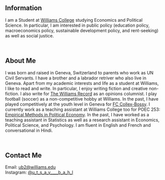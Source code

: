 ## Information

I am a Student at [Williams College](https://www.williams.edu/) studying Economics and Political Science. In particular, I am interested in public policy (education policy, macroeconomics policy, sustainable development policy, and rent-seeking) as well as social justice. 

<br>

## About Me
I was born and raised in Geneva, Switzerland to parents who work as UN Civil Servants. I have a brother and a labrador retriver who also live in Geneva. Apart from my academic interests and life as a student at Williams, I like to read and write. In particular, I enjoy writing fiction and creative non-fiction. I also write for [The Williams Record](https://williamsrecord.com/staff_name/utsav-bahl/) as an opinions columnist. I play football (soccer) as a non-competitive hobby at Williams. In the past, I have played competitively at the youth level in Geneva for [FC Collex-Bossy](https://www.fccollexbossy.ch/). I currently work as a teaching assistant at Williams College too for POEC 253: [Empirical Methods in Political Economy](https://catalog.williams.edu/poec/detail/?strm=&cn=253&crsid=010859&req_year=0). In the past, I have worked as a teaching assistant in Statistics as well as a research assistant in Economics, Political Science, and Psychology. I am fluent in English and French and conversational in Hindi.


<br>

## Contact Me
Email: [ub2@williams.edu](mailto:ub2@williams.edu)  
Instagram:  [@u_t_s_a_v____b_a_h_l](https://www.instagram.com/u_t_s_a_v___b_a_h_l/?hl=en)  


